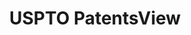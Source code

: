 ---
layout: default
bigquery: https://console.cloud.google.com/bigquery?p=patents-public-data&d=patentsview&page=dataset
citation: Attribution should be given to PatentsView for use, distribution, or derivative
  works.
code: https://github.com/CSSIP-AIR/PatentsView-Code-Snippets/
contributors: USPTO
cost: None
description: 'PatentsView includes US patent data including raw data (summaries, applications,
  pregrant applications), disambugations of inventors and assignees, and inventor
  gender estimates.  Also foreign priority data, # of figures and sheets, and government
  interest statements.'
documentation: https://patentsview.org/query/builder-faqs
last_edit: Mon, 04 Apr 2022 19:02:57 GMT
location: https://patentsview.org/
maintained_by: USPTO
record_creation_timestamp: 12/2/2020 17:20:46
schema_fields: '[''disamb_assignee_id_20200331'', ''disamb_inventor_id_20201229'',
  ''ipc_version_indicator'', ''latin_name'', ''name'', ''state'', ''disamb_assignee_id_20190820'',
  ''organization_id'', ''state_fips'', ''mainclass_id'', ''fname'', ''term_grant'',
  ''field_title'', ''disamb_inventor_id_20180528'', ''_102_date'', ''date'', ''disamb_inventor_id_20191008'',
  ''action_date'', ''disamb_inventor_id_20171226'', ''id'', ''title'', ''latitude'',
  ''f102_date'', ''longitude'', ''publication_number'', ''rawinventor_id'', ''citation_id'',
  ''disamb_inventor_id_20171003'', ''num_claims'', ''disamb_inventor_id_20200929'',
  ''latlong'', ''num_figures'', ''name_first'', ''reldocno'', ''disamb_inventor_id_20170307'',
  ''disamb_assignee_id_20191008'', ''patent_id'', ''number'', ''main_group'', ''deceased'',
  ''level_three'', ''disamb_assignee_id_20181127'', ''name_last'', ''subsection_id'',
  ''country_transformed'', ''disclaimer_date'', ''rule_47'', ''disamb_inventor_id_20191231'',
  ''length'', ''disamb_assignee_id_20190312'', ''status'', ''term_extension'', ''doc_type'',
  ''county'', ''variety'', ''subgroup_id'', ''category_id'', ''classification_level'',
  ''withdrawn'', ''section'', ''application_id'', ''role'', ''location_id'', ''attribution_status'',
  ''dependent'', ''rawlocation_id'', ''disamb_inventor_id_20190312'', ''relkind'',
  ''disamb_assignee_id_20200630'', ''doctype'', ''field_id'', ''lapse_of_patent'',
  ''male_flag'', ''male'', ''num_sheets'', ''inventor_id'', ''f371_date'', ''classification_status'',
  ''disamb_inventor_id_20200331'', ''lawyer_id'', ''sector_title'', ''ipc_class'',
  ''level_two'', ''symbol_position'', ''classification_value'', ''subcategory_id'',
  ''exemplary'', ''subclass_id'', ''disamb_inventor_id_20170808'', ''gi_statement'',
  ''disamb_inventor_id_20200630'', ''sequence'', ''subgroup'', ''disamb_assignee_id_20191231'',
  ''applicant_type'', ''term_disclaimer'', ''category'', ''organization'', ''text'',
  ''kind'', ''rel_id'', ''_371_date'', ''series_code'', ''section_id'', ''rawassignee_id'',
  ''level_one'', ''filename'', ''uuid'', ''group_id'', ''type'', ''classification_data_source'',
  ''disamb_inventor_id_20181127'', ''group'', ''county_fips'', ''disamb_inventor_id_20190820'',
  ''subclass'', ''abstract'', ''lname'', ''contract_award_number'', ''city'', ''num'',
  ''country'', ''assignee_id'', ''disamb_assignee_id_20200929'', ''designation'']'
shortname: patentsview
tags:
- disambiguation
- United States
- gender
terms_of_use: Creative Commons Attribution 4.0 International License.
timeframe: 1963-1999
title: USPTO PatentsView
uuid: cf1780b1-e265-4e49-8d1d-83b9cfe0fd9a
---